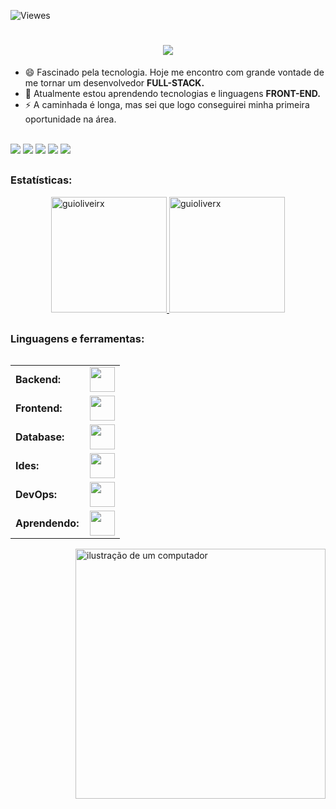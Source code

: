 ![Viewes](https://komarev.com/ghpvc/?username=guioliveirx&color=008bed)
<h1 align="center">
    <img src="https://readme-typing-svg.herokuapp.com/?font=Righteous&size=35&center=true&vCenter=true&width=500&height=70&duration=5000&lines=Olá!+👋;+Sou+Guilherme+Oliveira!;" />
</h1>

- 😄 Fascinado pela tecnologia. Hoje me encontro com grande vontade de me tornar um desenvolvedor <strong>FULL-STACK.</strong>
- 🌱 Atualmente estou aprendendo tecnologias e linguagens <strong>FRONT-END.</strong> <br>
- ⚡ A caminhada é longa, mas sei que logo conseguirei minha primeira oportunidade na área.

<div> 
  <br>
  <a href="https://www.linkedin.com/in/guioliveira2002/" target="_blank"><img src="https://img.shields.io/badge/-LinkedIn-%230077B5?style=for-the-badge&logo=linkedin&logoColor=white" target="_blank"></a> 
  <a href="https://instagram.com/guioliveirxa" target="_blank"><img src="https://img.shields.io/badge/-Instagram-%23E4405F?style=for-the-badge&logo=instagram&logoColor=white" target="_blank"></a>
  <a href="https://discord.gg/RAmk9A4e" target="_blank"><img src="https://img.shields.io/badge/Discord-7289DA?style=for-the-badge&logo=discord&logoColor=white" target="_blank"></a> 
  <a href = "mailto:guilherme.o.batista8@gmail.com"><img src="https://img.shields.io/badge/-Gmail-%23333?style=for-the-badge&logo=gmail&logoColor=white" target="_blank"></a>
  <a href="https://guioliveirx.github.io/Portfolio"><img src="https://img.shields.io/badge/Portfolio-000000?style=for-the-badge&logo=About.me&logoColor=white"></a>
</div>

##

<h3 align="left">Estatísticas:</h3>
<div align="center">
  <a href="https://github.com/guioliveirx" align="left">
    <img height="185em" min-height="100em" src="https://github-readme-stats.vercel.app/api/top-langs?username=guioliveirx&show_icons=true&locale=en&layout=compact&theme=tokyonight" alt="guioliveirx"/>
    <img height="185em" min-height="100em" src="https://github-readme-stats.vercel.app/api?username=guioliveirx&show_icons=true&locale=en&layout=compact&theme=tokyonight" alt="guioliverx"/>
  </a>
</div>

##
<div>
  <h3 align="left">Linguagens e ferramentas:</h3>
  <table align="left">
    <tr>
      <td style="font-weight: bold; padding-right: 10px; vertical-align: center; border: none;">Backend:</td>
      <td><img height="40" src="https://skillicons.dev/icons?i=php,java,nodejs,express,c"/></td>
    </tr>
    <tr>
      <td style="font-weight: bold; padding-right: 10px; vertical-align: center;">Frontend:</td>
      <td><img height="40" src="https://skillicons.dev/icons?i=html,css,js,figma,md"/></td>
    </tr>
    <tr>
      <td style="font-weight: bold; padding-right: 10px; vertical-align: center; border: none;">Database:</td>
      <td><img height="40" src="https://skillicons.dev/icons?i=mysql,mongodb"/></td>
    </tr>
    <tr>
      <td style="font-weight: bold; padding-right: 10px; vertical-align: center; border: none;">Ides:</td>
      <td><img height="40" src="https://skillicons.dev/icons?i=vscode,apachenetbeans"/></td>
    </tr>
    <tr>
      <td style="font-weight: bold; padding-right: 10px; vertical-align: center; border: none;">DevOps:</td>
      <td><img height="40" src="https://skillicons.dev/icons?i=git,github"/></td>
    </tr>
    <tr>
      <td style="font-weight: bold; padding-right: 10px; vertical-align: center; border: none;">Aprendendo:</td>
      <td><img height="40" src="https://skillicons.dev/icons?i=react,bootstrap"/></td>
    </tr>
  </table>
  <img src="https://raw.githubusercontent.com/MicaelliMedeiros/micaellimedeiros/master/image/computer-illustration.png" alt="ilustração de um computador" min-width="100px" max-width="500px" width="400px" align="right">
</div>
<br>



